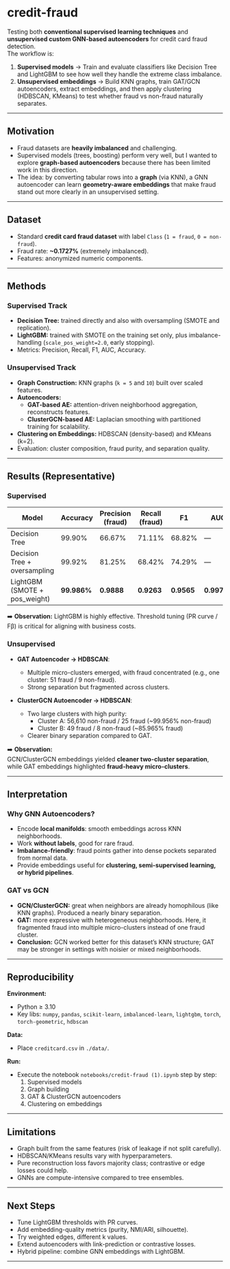 # credit-fraud

Testing both **conventional supervised learning techniques** and **unsupervised custom GNN-based autoencoders** for credit card fraud detection.  
The workflow is:

1. **Supervised models** → Train and evaluate classifiers like Decision Tree and LightGBM to see how well they handle the extreme class imbalance.  
2. **Unsupervised embeddings** → Build KNN graphs, train GAT/GCN autoencoders, extract embeddings, and then apply clustering (HDBSCAN, KMeans) to test whether fraud vs non-fraud naturally separates.

---

## Motivation

- Fraud datasets are **heavily imbalanced** and challenging.  
- Supervised models (trees, boosting) perform very well, but I wanted to explore **graph-based autoencoders** because there has been limited work in this direction.  
- The idea: by converting tabular rows into a **graph** (via KNN), a GNN autoencoder can learn **geometry-aware embeddings** that make fraud stand out more clearly in an unsupervised setting.

---

## Dataset

- Standard **credit card fraud dataset** with label `Class` (`1 = fraud`, `0 = non-fraud`).  
- Fraud rate: **~0.1727%** (extremely imbalanced).  
- Features: anonymized numeric components.

---

## Methods

### Supervised Track
- **Decision Tree:** trained directly and also with oversampling (SMOTE and replication).  
- **LightGBM:** trained with SMOTE on the training set only, plus imbalance-handling (`scale_pos_weight=2.0`, early stopping).  
- Metrics: Precision, Recall, F1, AUC, Accuracy.

### Unsupervised Track
- **Graph Construction:** KNN graphs (`k = 5` and `10`) built over scaled features.  
- **Autoencoders:**
  - **GAT-based AE:** attention-driven neighborhood aggregation, reconstructs features.  
  - **ClusterGCN-based AE:** Laplacian smoothing with partitioned training for scalability.  
- **Clustering on Embeddings:** HDBSCAN (density-based) and KMeans (k=2).  
- Evaluation: cluster composition, fraud purity, and separation quality.

---

## Results (Representative)

### Supervised

| Model | Accuracy | Precision (fraud) | Recall (fraud) | F1 | AUC |
|-------|----------|-------------------|----------------|----|-----|
| Decision Tree | 99.90% | 66.67% | 71.11% | 68.82% | — |
| Decision Tree + oversampling | 99.92% | 81.25% | 68.42% | 74.29% | — |
| LightGBM (SMOTE + pos_weight) | **99.986%** | **0.9888** | **0.9263** | **0.9565** | **0.99745** |

➡️ **Observation:** LightGBM is highly effective. Threshold tuning (PR curve / Fβ) is critical for aligning with business costs.

### Unsupervised

- **GAT Autoencoder → HDBSCAN**:  
  - Multiple micro-clusters emerged, with fraud concentrated (e.g., one cluster: 51 fraud / 9 non-fraud).  
  - Strong separation but fragmented across clusters.  

- **ClusterGCN Autoencoder → HDBSCAN**:  
  - Two large clusters with high purity:  
    - Cluster A: 56,610 non-fraud / 25 fraud (~99.956% non-fraud)  
    - Cluster B: 49 fraud / 8 non-fraud (~85.965% fraud)  
  - Clearer binary separation compared to GAT.

➡️ **Observation:**  
GCN/ClusterGCN embeddings yielded **cleaner two-cluster separation**, while GAT embeddings highlighted **fraud-heavy micro-clusters**.

---

## Interpretation

### Why GNN Autoencoders?
- Encode **local manifolds**: smooth embeddings across KNN neighborhoods.  
- Work **without labels**, good for rare fraud.  
- **Imbalance-friendly**: fraud points gather into dense pockets separated from normal data.  
- Provide embeddings useful for **clustering, semi-supervised learning, or hybrid pipelines**.

### GAT vs GCN
- **GCN/ClusterGCN:** great when neighbors are already homophilous (like KNN graphs). Produced a nearly binary separation.  
- **GAT:** more expressive with heterogeneous neighborhoods. Here, it fragmented fraud into multiple micro-clusters instead of one fraud cluster.  
- **Conclusion:** GCN worked better for this dataset’s KNN structure; GAT may be stronger in settings with noisier or mixed neighborhoods.

---

## Reproducibility

**Environment:**  
- Python ≥ 3.10  
- Key libs: `numpy`, `pandas`, `scikit-learn`, `imbalanced-learn`, `lightgbm`, `torch`, `torch-geometric`, `hdbscan`

**Data:**  
- Place `creditcard.csv` in `./data/`.

**Run:**  
- Execute the notebook `notebooks/credit-fraud (1).ipynb` step by step:
  1. Supervised models  
  2. Graph building  
  3. GAT & ClusterGCN autoencoders  
  4. Clustering on embeddings  

---

## Limitations
- Graph built from the same features (risk of leakage if not split carefully).  
- HDBSCAN/KMeans results vary with hyperparameters.  
- Pure reconstruction loss favors majority class; contrastive or edge losses could help.  
- GNNs are compute-intensive compared to tree ensembles.

---

## Next Steps
- Tune LightGBM thresholds with PR curves.  
- Add embedding-quality metrics (purity, NMI/ARI, silhouette).  
- Try weighted edges, different k values.  
- Extend autoencoders with link-prediction or contrastive losses.  
- Hybrid pipeline: combine GNN embeddings with LightGBM.  

---

